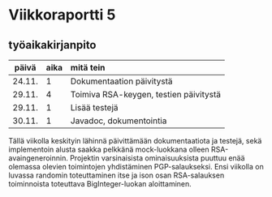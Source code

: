 # Viikkoraportti 5

## työaikakirjanpito
| päivä | aika | mitä tein  |
| :----:|:-----| :-----|
| 24.11. | 1   | Dokumentaation päivitystä |
| 29.11. | 4   | Toimiva RSA-keygen, testien päivitystä |
| 29.11. | 1   | Lisää testejä |
| 30.11. | 1   | Javadoc, dokumentointia |

Tällä viikolla keskityin lähinnä päivittämään dokumentaatiota ja testejä, sekä implementoin alusta saakka pelkkänä mock-luokkana olleen RSA-avaingeneroinnin. Projektin varsinaisista ominaisuuksista puuttuu enää olemassa olevien toimintojen yhdistäminen PGP-salaukseksi. Ensi viikolla on luvassa randomin toteuttaminen itse ja ison osan RSA-salauksen toiminnoista toteuttava BigInteger-luokan aloittaminen.
